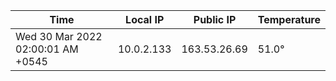 | Time     | Local IP | Public IP | Temperature |
| ----------- | ----------- | ----------- | ----------- |
| Wed 30 Mar 2022 02:00:01 AM +0545      | 10.0.2.133     | 163.53.26.69  | 51.0° |
